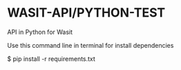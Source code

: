 # WASIT-API/PYTHON-TEST
API in Python for Wasit

Use this command line in terminal for install dependencies

$ pip install -r requirements.txt